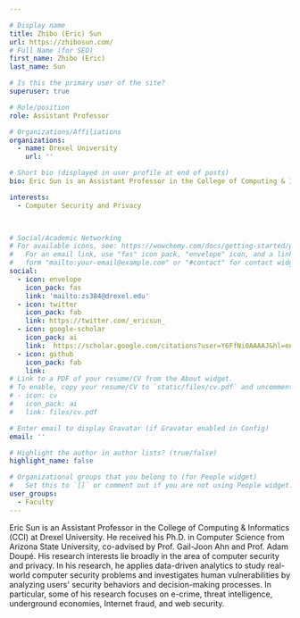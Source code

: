 ```yaml
---

# Display name
title: Zhibo (Eric) Sun
url: https://zhibosun.com/
# Full Name (for SEO)
first_name: Zhibo (Eric)
last_name: Sun

# Is this the primary user of the site?
superuser: true

# Role/position
role: Assistant Professor 

# Organizations/Affiliations
organizations:
  - name: Drexel University
    url: ''

# Short bio (displayed in user profile at end of posts)
bio: Eric Sun is an Assistant Professor in the College of Computing & Informatics (CCI) at Drexel University. 

interests:
  - Computer Security and Privacy

  

# Social/Academic Networking
# For available icons, see: https://wowchemy.com/docs/getting-started/page-builder/#icons
#   For an email link, use "fas" icon pack, "envelope" icon, and a link in the
#   form "mailto:your-email@example.com" or "#contact" for contact widget.
social:
  - icon: envelope
    icon_pack: fas
    link: 'mailto:zs384@drexel.edu'
  - icon: twitter
    icon_pack: fab
    link: https://twitter.com/_ericsun_
  - icon: google-scholar
    icon_pack: ai
    link:  https://scholar.google.com/citations?user=Y6FfNi0AAAAJ&hl=en
  - icon: github
    icon_pack: fab
    link:  
# Link to a PDF of your resume/CV from the About widget.
# To enable, copy your resume/CV to `static/files/cv.pdf` and uncomment the lines below.
# - icon: cv
#   icon_pack: ai
#   link: files/cv.pdf

# Enter email to display Gravatar (if Gravatar enabled in Config)
email: ''

# Highlight the author in author lists? (true/false)
highlight_name: false

# Organizational groups that you belong to (for People widget)
#   Set this to `[]` or comment out if you are not using People widget.
user_groups:
  - Faculty
---
```


Eric Sun is an Assistant Professor in the College of Computing & Informatics (CCI) at Drexel University. 
 He received his Ph.D. in Computer Science from Arizona State University, co-advised by Prof. Gail-Joon Ahn and Prof. Adam Doupé.
His research interests lie broadly in the area of computer security and privacy. In his research, he applies data-driven analytics to study real-world computer security problems and investigates human vulnerabilities by analyzing users' security behaviors and decision-making processes. In particular, some of his research focuses on e-crime, threat intelligence, underground economies, Internet fraud, and web security.
